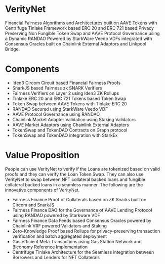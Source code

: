 # VerityNet
Financial Fairness Algorithms and Architectures built on AAVE Tokens with Centrifuge Tinlake Framework based ERC 20 and ERC 721 based Privacy Preserving Non Fungible Token Swap and AAVE Protocol Governance using a Dynamic RANDAO Powered by StarkWare Veedo VDFs integrated with Consensus Oracles built on Chainlink External Adaptors and Linkpool Bridge. 

# Components
- Iden3 Circom Circuit based Financial Fairness Proofs 
- SnarkJS based Fairness zk SNARK Verifiers 
- Fairness Verifiers on Layer 2 using Iden3 ZK Rollups 
- Tinlake ERC 20 and ERC 721 Tokens based Token Swap 
- Token Swap between AAVE Tokens with Tinlake ERC 20 
- RANDAO Secured using StarkWare Veedo VDF
- AAVE Protocol Governance using RANDAO 
- Chainlink Market Adapter Validation using Staking Validators
- AAVE Market Adaptors using Chainlink External Adapters
- TokenSwap and TokenDAO Contracts on Graph protocol
- TokenSwap and TokenDAO integration with StarkEx 

# Value Proposition
People can use VerityNet to verify if the Loans are tokenized based on valid proofs and they can verify the Loan Token Swap. They can also use VerityNet to swap between NFT collateral backed loans and fungible collateral backed loans in a seamless manner. The following are the innovative components of VerityNet.

- Fairness Finance Proof of Collaterals based on ZK Snarks built on Circom and SnarkJS
- Fairness Finance DAO for the Governance of AAVE Lending Protocol using RANDAO powered by Starkware VDF
- Fairness Finance Data Feeds based Consensus Oracles powered by Chainlink VRF powered Validators and Staking
- Zero-Knowledge Proof based Rollups for privacy-preserving transaction verification and batch aggregated deployment
- Gas efficient Meta Transactions using Gas Station Network and Biconomy Reference Implementation
- Centrifuge Tinlake Architecture for the Seamless integration between Borrowers and Lenders for NFT Collaterals

